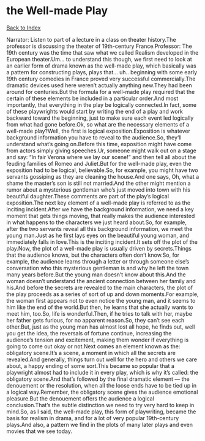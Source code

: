 # the Well-made Play
[Back to Index](https://github.com/windows10010/tpoExtractor/blob/master/README.md)

Narrator: Listen to part of a lecture in a class on theater history.The professor is discussing the theater of 19th-century France.Professor: The 19th century was the time that saw what we called Realism developed in the European theater.Um… to understand this though, we first need to look at an earlier form of drama known as the well-made play, which basically was a pattern for constructing plays, plays that... uh.. beginning with some early 19th century comedies in France proved very successful commercially.The dramatic devices used here weren’t actually anything new.They had been around for centuries.But the formula for a well-made play required that the certain of these elements be included in a particular order.And most importantly, that everything in the play be logically connected.In fact, some of these playwrights would start by writing the end of a play and work backward toward the beginning, just to make sure each event led logically from what had gone before.Ok, so what are the necessary elements of a well-made play?Well, the first is logical exposition.Exposition is whatever background information you have to reveal to the audience.So, they‘ll understand what’s going on.Before this time, exposition might have come from actors simply giving speeches.Ur, someone might walk out on a stage and say: “In fair Verona where we lay our scene!” and then tell all about the feuding families of Romeo and Juliet.But for the well-made play, even the exposition had to be logical, believable.So, for example, you might have two servants gossiping as they are cleaning the house.And one says, Oh, what a shame the master’s son is still not married.And the other might mention a rumor about a mysterious gentleman who’s just moved into town with his beautiful daughter.These comments are part of the play’s logical exposition.The next key element of a well-made play is referred to as the inciting incident.After we have the background information, we need a key moment that gets things moving, that really makes the audience interested in what happens to the characters we just heard about.So, for example, after the two servants reveal all this background information, we meet the young man.Just as he first lays eyes on the beautiful young woman, and immediately falls in love.This is the inciting incident.It sets off the plot of the play.Now, the plot of a well-made play is usually driven by secrets.Things that the audience knows, but the characters often don’t know.So, for example, the audience learns through a letter or through someone else’s conversation who this mysterious gentleman is and why he left the town many years before.But the young man doesn’t know about this.And the woman doesn’t understand the ancient connection between her family and his.And before the secrets are revealed to the main characters, the plot of the play proceeds as a series of sort of up and down moments.For example, the woman first appears not to even notice the young man, and it seems to him like the end of the world.But then, he learns that she actually wants to meet him, too.So, life is wonderful.Then, if he tries to talk with her, maybe her father gets furious, for no apparent reason.So, they can’t see each other.But, just as the young man has almost lost all hope, he finds out, well you get the idea, the reversals of fortune continue, increasing the audience’s tension and excitement, making them wonder if everything is going to come out okay or not.Next comes an element known as the: obligatory scene.It’s a scene, a moment in which all the secrets are revealed.And generally, things turn out well for the hero and others we care about, a happy ending of some sort.This became so popular that a playwright almost had to include it in every play, which is why it’s called: the obligatory scene.And that’s followed by the final dramatic element — the denouement or the resolution, when all the loose ends have to be tied up in a logical way.Remember, the obligatory scene gives the audience emotional pleasure.But the denouement offers the audience a logical conclusion.That’s the subtle distinction we need to try very hard to keep in mind.So, as I said, the well-made play, this form of playwriting, became the basis for realism in drama, and for a lot of very popular 19th-century plays.And also, a pattern we find in the plots of many later plays and even movies that we see today. 